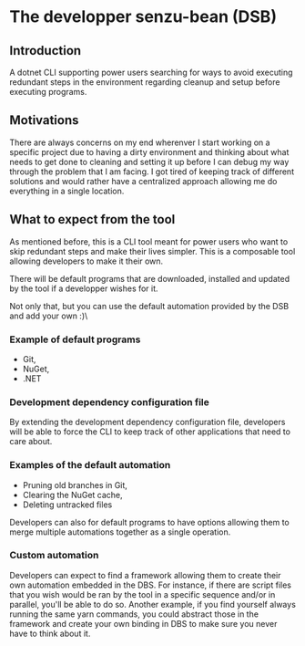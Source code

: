 # The developper senzu-bean (DSB)

## Introduction
A dotnet CLI supporting power users searching for ways to avoid executing redundant steps in the environment regarding cleanup and setup before executing programs. 
 
## Motivations
There are always concerns on my end wherenver I start working on a specific project due to having a dirty environment and thinking about what needs to get done to cleaning and setting it up before I can debug my way through the problem that I am facing. I got tired of keeping track of different solutions and would rather have a centralized approach allowing me do everything in a single location.

## What to expect from the tool
As mentioned before, this is a CLI tool meant for power users who want to skip redundant steps and make their lives simpler. This is a composable tool allowing developers to make it their own.

There will be default programs that are downloaded, installed and updated by the tool if a developper wishes for it.

Not only that, but you can use the default automation provided by the DSB and add your own :)\

### Example of default programs
- Git,
- NuGet,
- .NET

### Development dependency configuration file
By extending the development dependency configuration file, developers will be able to force the CLI to keep track of other applications that need to care about.

### Examples of the default automation
- Pruning old branches in Git,
- Clearing the NuGet cache,
- Deleting untracked files

Developers can also for default programs to have options allowing them to merge multiple automations together as a single operation.

### Custom automation
Developers can expect to find a framework allowing them to create their own automation embedded in the DBS. For instance, if there are script files that you wish would be ran by the tool in a specific sequence and/or in parallel, you'll be able to do so. Another example, if you find yourself always running the same yarn commands, you could abstract those in the framework and create your own binding in DBS to make sure you never have to think about it.

